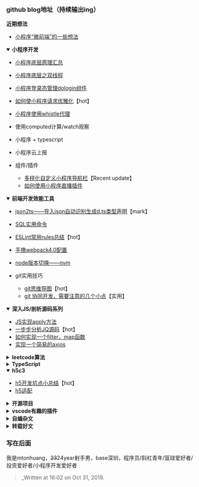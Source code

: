 ### github blog地址（持续输出ing）


<b>近期想法</b>

- [小程序“微前端”的一些想法](https://github.com/mtonhuang/blog/issues/25)

<details open><summary><b> 小程序开发 </b></summary>
<p>
    
- [小程序底层原理汇总](https://github.com/mtonhuang/blog/issues/30)    
- [小程序底层之双线程](https://github.com/mtonhuang/blog/issues/28)
- [小程序登录态管理dologin组件](https://github.com/mtonhuang/blog/issues/31)
- [如何使小程序请求优雅化](https://github.com/mtonhuang/blog/issues/14)【hot】
- [小程序使用whistle代理](https://github.com/mtonhuang/blog/issues/15)
- 使用computed计算/watch观察
- 小程序 + typescript
- 小程序云上报
- 组件/插件

   - [多样化自定义小程序导航栏](https://github.com/mtonhuang/blog/issues/16)【Recent update】
   - [如何使用小程序直播插件](https://github.com/mtonhuang/blog/issues/22)
   
</p>
</details>

<details open><summary><b> 前端开发效能工具 </b></summary>
<p>
    
- [json2ts——导入json自动识别生成d.ts类型声明](http://json2ts.com/)【mark】
- [SQL实用命令](https://github.com/mtonhuang/blog/blob/master/images/SQL.png)
- [ESLint常用rules总结](https://github.com/mtonhuang/blog/issues/21)【hot】
- [手撸webpack4.0配置](https://github.com/mtonhuang/Multiple-page-boilerplate)
- [node版本切换——nvm](https://github.com/mtonhuang/blog/issues/23)
- git实用技巧

  - [git思维导图](https://github.com/mtonhuang/bolg/tree/master/git_mindMap)【hot】
  - [git 协同开发，需要注意的几个小点](https://github.com/mtonhuang/blog/issues/13)【实用】   

</p>
</details>


<details open><summary><b> 深入JS/剖析源码系列 </b></summary>
<p>
    
- [JS实现apply方法](https://github.com/mtonhuang/blog/issues/29)
- [一步步分析JQ源码](https://github.com/mtonhuang/blog/issues/18)【hot】
- [如何实现一个filter，map函数](https://github.com/mtonhuang/blog/issues/12)
- [实现一个简易的axios](https://github.com/mtonhuang/blog/issues/26)

</p>
</details>

<details><summary><b> leetcode算法 </b></summary>
<p>

- [leetcode](https://github.com/mtonhuang/blog/issues/24)
</p>

</details>

<details><summary><b> TypeScript </b></summary>
<p>

- [ts效能开发](https://github.com/mtonhuang/blog/issues/17)【Recent update】

</p>
</details>

<details open><summary><b> h5c3 </b></summary>
<p>

- [h5开发坑点小总结](https://github.com/mtonhuang/blog/issues/19)【hot】
- [h5适配](https://github.com/mtonhuang/blog/issues/20)

</p>
</details>

<details><summary><b> 开源项目 </b></summary>
<p>

- [wechatApp-template](https://github.com/mtonhuang/wechatApp-template)
- [refactor-boilerplate](https://github.com/mtonhuang/refactor-boilerplate)
- [omim-tag](https://github.com/Tencent/omi/tree/master/packages/omim/src/tag)

</p>
</details>

<details><summary><b> vscode有趣的插件 </b></summary>
<p>

- [修改vscode背景图](https://github.com/mtonhuang/blog/tree/master/vscode/background)

</p>
</details>

<details><summary><b> 自编杂文 </b></summary>
<p>

- [前端开源项目收集 -> 2019.03.06刊](https://github.com/mtonhuang/bolg/tree/master/collect)

</p>
</details>

<details><summary><b> 转载好文 </b></summary>
<p>

- [Docker 部署 vue 项目](https://juejin.cn/post/6844903837774397447#comment)

</p>
</details>

### 写在后面

我是mtonhuang，~~23~~24year射手男，base深圳，程序员/斜杠青年/篮球爱好者/投资爱好者/小程序开发爱好者

> _Written at 16:02 on Oct 31, 2019.

